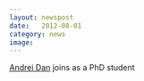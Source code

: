 ```yaml
---
layout: newspost
date:   2012-08-01
category: news
image: 
---
```


[Andrei Dan]({{"/people/andrei"|relative_url}}) joins as a PhD student
